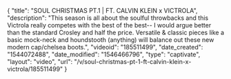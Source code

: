 {
    "title": "SOUL CHRISTMAS PT.1 | FT. CALVIN KLEIN x VICTROLA",
    "description": "This season is all about the soulful throwbacks and this Victrola really competes with the best of the best-- I would argue better than the standard Crosley and half the price. Versatile & classic pieces like a basic mock-neck and houndstooth (anything) will balance out these new modern cap\/chelsea boots.",
    "videoid": "185511499",
    "date_created": "1544072488",
    "date_modified": "1546466796",
    "type": "captivate",
    "layout": "video",
    "url": "\/v\/soul-christmas-pt-1-ft-calvin-klein-x-victrola\/185511499"
}